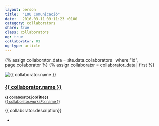 ```yaml
---
layout: person
title:  "LOU Comunicació"
date:   2016-03-11 09:11:23 +0100
category: collaborators
share: true
class: collaborators
og: true
collaborator: 03
og-type: article
---
```


{% assign collaborator_data = site.data.collaborators | where:"id", page.collaborator %}
{% assign collaborator = collaborator_data | first %}
<div class="speaker">
	<div class="photo-wrapper rounded"><img src="/assets/img/sponsors/{{ collaborator.logo }}" alt="{{ collaborator.name }}" class="img-responsive"></div>
	<h3 class="name"><a href="{{ collaborator.url }}">{{ collaborator.name }}</a></h3>
	<p class="text-alt"><small><strong>{{ collaborator.jobTitle }}</strong><br/><a href="{{ collaborator.worksFor.url }}" title="{{ collaborator.worksFor.name }}">{{ collaborator.worksFor.name }}</a></small></p>
	<p class="about text-left">{{ collaborator.description}} </p>
	<ul class="collaborator-socials">
		<li><a href="mailto:{{ collaborator.email }}"><span class="fa fa-envelope"></span></a></li>
	</ul>
</div>